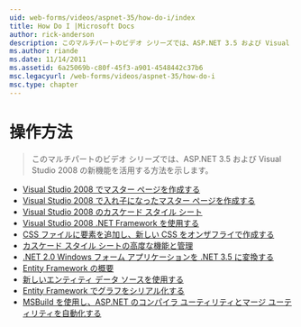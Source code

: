 ```yaml
---
uid: web-forms/videos/aspnet-35/how-do-i/index
title: How Do I |Microsoft Docs
author: rick-anderson
description: このマルチパートのビデオ シリーズでは、ASP.NET 3.5 および Visual Studio 2008 の新機能を活用する方法を示します。
ms.author: riande
ms.date: 11/14/2011
ms.assetid: 6a25069b-c80f-45f3-a901-4548442c37b6
msc.legacyurl: /web-forms/videos/aspnet-35/how-do-i
msc.type: chapter
---
```

<a name="how-do-i"></a>操作方法
====================
> このマルチパートのビデオ シリーズでは、ASP.NET 3.5 および Visual Studio 2008 の新機能を活用する方法を示します。


- [Visual Studio 2008 でマスター ページを作成する](how-do-i-create-a-master-page-in-visual-studio-2008.md)
- [Visual Studio 2008 で入れ子になったマスター ページを作成する](how-do-i-create-nested-master-page-in-visual-studio-2008.md)
- [Visual Studio 2008 のカスケード スタイル シート](how-do-i-cascading-style-sheets-in-visual-studio-2008.md)
- [Visual Studio 2008 .NET Framework を使用する](how-do-i-working-with-visual-studio-2008-net-framework.md)
- [CSS ファイルに要素を追加し、新しい CSS をオンザフライで作成する](how-do-i-adding-elements-to-a-css-file-and-create-new-css-on-the-fly.md)
- [カスケード スタイル シートの高度な機能と管理](how-do-i-advance-cascading-style-sheet-features-and-management.md)
- [.NET 2.0 Windows フォーム アプリケーションを .NET 3.5 に変換する](how-do-i-converting-a-net-20-windows-forms-application-to-net-35.md)
- [Entity Framework の概要](how-do-i-get-started-with-the-entity-framework.md)
- [新しいエンティティ データ ソースを使用する](how-do-i-use-the-new-entity-data-source.md)
- [Entity Framework でグラフをシリアル化する](how-do-i-serialize-a-graph-with-the-entity-framework.md)
- [MSBuild を使用し、ASP.NET のコンパイラ ユーティリティとマージ ユーティリティを自動化する](how-do-i-use-msbuild-to-automate-the-aspnet-compiler-and-merge-utilities.md)
